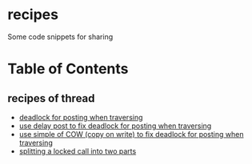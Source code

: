 # recipes
Some code snippets for sharing

# Table of Contents

## recipes of thread

- [deadlock for posting when traversing](thread/test/TraversePostDeadlock.cc)
- [use delay post to fix deadlock for posting when traversing](thread/test/TraversePostDeadlock_FixDelay.cc)
- [use simple of COW (copy on write) to fix deadlock for posting when traversing](thread/test/TraversePostDeadlock_FixCOW.cc)
- [splitting a locked call into two parts](thread/test/TraversePostDeadlock_FIxLockPath.cc)